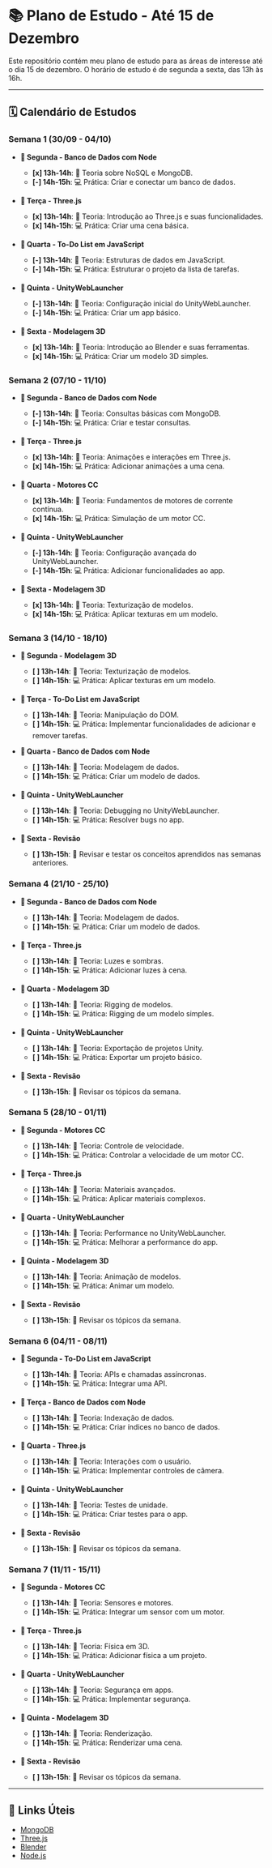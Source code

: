 # 📚 Plano de Estudo - Até 15 de Dezembro

Este repositório contém meu plano de estudo para as áreas de interesse até o dia 15 de dezembro. O horário de estudo é de segunda a sexta, das 13h às 16h.

---

## 🗓️ Calendário de Estudos

### Semana 1 (30/09 - 04/10)

- **📅 Segunda - Banco de Dados com Node**
  - **[x] 13h-14h**: 📖 Teoria sobre NoSQL e MongoDB.
  - **[-] 14h-15h**: 💻 Prática: Criar e conectar um banco de dados.

- **📅 Terça - Three.js**
  - **[x] 13h-14h**: 📖 Teoria: Introdução ao Three.js e suas funcionalidades.
  - **[x] 14h-15h**: 💻 Prática: Criar uma cena básica.

- **📅 Quarta - To-Do List em JavaScript**
  - **[-] 13h-14h**: 📖 Teoria: Estruturas de dados em JavaScript.
  - **[-] 14h-15h**: 💻 Prática: Estruturar o projeto da lista de tarefas.

- **📅 Quinta - UnityWebLauncher**
  - **[-] 13h-14h**: 📖 Teoria: Configuração inicial do UnityWebLauncher.
  - **[-] 14h-15h**: 💻 Prática: Criar um app básico.

- **📅 Sexta - Modelagem 3D**
  - **[x] 13h-14h**: 📖 Teoria: Introdução ao Blender e suas ferramentas.
  - **[x] 14h-15h**: 💻 Prática: Criar um modelo 3D simples.

### Semana 2 (07/10 - 11/10)

- **📅 Segunda - Banco de Dados com Node**
  - **[-] 13h-14h**: 📖 Teoria: Consultas básicas com MongoDB.
  - **[-] 14h-15h**: 💻 Prática: Criar e testar consultas.

- **📅 Terça - Three.js**
  - **[x] 13h-14h**: 📖 Teoria: Animações e interações em Three.js.
  - **[x] 14h-15h**: 💻 Prática: Adicionar animações a uma cena.

- **📅 Quarta - Motores CC**
  - **[x] 13h-14h**: 📖 Teoria: Fundamentos de motores de corrente contínua.
  - **[x] 14h-15h**: 💻 Prática: Simulação de um motor CC.

- **📅 Quinta - UnityWebLauncher**
  - **[-] 13h-14h**: 📖 Teoria: Configuração avançada do UnityWebLauncher.
  - **[-] 14h-15h**: 💻 Prática: Adicionar funcionalidades ao app.

- **📅 Sexta - Modelagem 3D**
  - **[x] 13h-14h**: 📖 Teoria: Texturização de modelos.
  - **[x] 14h-15h**: 💻 Prática: Aplicar texturas em um modelo.

### Semana 3 (14/10 - 18/10)

- **📅 Segunda - Modelagem 3D**
  - **[ ] 13h-14h**: 📖 Teoria: Texturização de modelos.
  - **[ ] 14h-15h**: 💻 Prática: Aplicar texturas em um modelo.

- **📅 Terça - To-Do List em JavaScript**
  - **[ ] 13h-14h**: 📖 Teoria: Manipulação do DOM.
  - **[ ] 14h-15h**: 💻 Prática: Implementar funcionalidades de adicionar e remover tarefas.

- **📅 Quarta - Banco de Dados com Node**
  - **[ ] 13h-14h**: 📖 Teoria: Modelagem de dados.
  - **[ ] 14h-15h**: 💻 Prática: Criar um modelo de dados.

- **📅 Quinta - UnityWebLauncher**
  - **[ ] 13h-14h**: 📖 Teoria: Debugging no UnityWebLauncher.
  - **[ ] 14h-15h**: 💻 Prática: Resolver bugs no app.

- **📅 Sexta - Revisão**
  - **[ ] 13h-15h**: 📝 Revisar e testar os conceitos aprendidos nas semanas anteriores.

### Semana 4 (21/10 - 25/10)

- **📅 Segunda - Banco de Dados com Node**
  - **[ ] 13h-14h**: 📖 Teoria: Modelagem de dados.
  - **[ ] 14h-15h**: 💻 Prática: Criar um modelo de dados.

- **📅 Terça - Three.js**
  - **[ ] 13h-14h**: 📖 Teoria: Luzes e sombras.
  - **[ ] 14h-15h**: 💻 Prática: Adicionar luzes à cena.

- **📅 Quarta - Modelagem 3D**
  - **[ ] 13h-14h**: 📖 Teoria: Rigging de modelos.
  - **[ ] 14h-15h**: 💻 Prática: Rigging de um modelo simples.

- **📅 Quinta - UnityWebLauncher**
  - **[ ] 13h-14h**: 📖 Teoria: Exportação de projetos Unity.
  - **[ ] 14h-15h**: 💻 Prática: Exportar um projeto básico.

- **📅 Sexta - Revisão**
  - **[ ] 13h-15h**: 📝 Revisar os tópicos da semana.

### Semana 5 (28/10 - 01/11)

- **📅 Segunda - Motores CC**
  - **[ ] 13h-14h**: 📖 Teoria: Controle de velocidade.
  - **[ ] 14h-15h**: 💻 Prática: Controlar a velocidade de um motor CC.

- **📅 Terça - Three.js**
  - **[ ] 13h-14h**: 📖 Teoria: Materiais avançados.
  - **[ ] 14h-15h**: 💻 Prática: Aplicar materiais complexos.

- **📅 Quarta - UnityWebLauncher**
  - **[ ] 13h-14h**: 📖 Teoria: Performance no UnityWebLauncher.
  - **[ ] 14h-15h**: 💻 Prática: Melhorar a performance do app.

- **📅 Quinta - Modelagem 3D**
  - **[ ] 13h-14h**: 📖 Teoria: Animação de modelos.
  - **[ ] 14h-15h**: 💻 Prática: Animar um modelo.

- **📅 Sexta - Revisão**
  - **[ ] 13h-15h**: 📝 Revisar os tópicos da semana.

### Semana 6 (04/11 - 08/11)

- **📅 Segunda - To-Do List em JavaScript**
  - **[ ] 13h-14h**: 📖 Teoria: APIs e chamadas assíncronas.
  - **[ ] 14h-15h**: 💻 Prática: Integrar uma API.

- **📅 Terça - Banco de Dados com Node**
  - **[ ] 13h-14h**: 📖 Teoria: Indexação de dados.
  - **[ ] 14h-15h**: 💻 Prática: Criar índices no banco de dados.

- **📅 Quarta - Three.js**
  - **[ ] 13h-14h**: 📖 Teoria: Interações com o usuário.
  - **[ ] 14h-15h**: 💻 Prática: Implementar controles de câmera.

- **📅 Quinta - UnityWebLauncher**
  - **[ ] 13h-14h**: 📖 Teoria: Testes de unidade.
  - **[ ] 14h-15h**: 💻 Prática: Criar testes para o app.

- **📅 Sexta - Revisão**
  - **[ ] 13h-15h**: 📝 Revisar os tópicos da semana.

### Semana 7 (11/11 - 15/11)

- **📅 Segunda - Motores CC**
  - **[ ] 13h-14h**: 📖 Teoria: Sensores e motores.
  - **[ ] 14h-15h**: 💻 Prática: Integrar um sensor com um motor.

- **📅 Terça - Three.js**
  - **[ ] 13h-14h**: 📖 Teoria: Física em 3D.
  - **[ ] 14h-15h**: 💻 Prática: Adicionar física a um projeto.

- **📅 Quarta - UnityWebLauncher**
  - **[ ] 13h-14h**: 📖 Teoria: Segurança em apps.
  - **[ ] 14h-15h**: 💻 Prática: Implementar segurança.

- **📅 Quinta - Modelagem 3D**
  - **[ ] 13h-14h**: 📖 Teoria: Renderização.
  - **[ ] 14h-15h**: 💻 Prática: Renderizar uma cena.

- **📅 Sexta - Revisão**
  - **[ ] 13h-15h**: 📝 Revisar os tópicos da semana.

---

## 🔗 Links Úteis

- [MongoDB](https://www.mongodb.com/)
- [Three.js](https://threejs.org/)
- [Blender](https://www.blender.org/)
- [Node.js](https://nodejs.org/)
